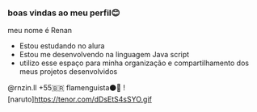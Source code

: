 ### boas vindas ao meu perfil😊

meu nome é Renan 
- Estou estudando no alura 
- Estou me desenvolvendo na linguagem Java script
- utilizo esse espaço para minha organização e compartilhamento dos meus projetos desenvolvidos 

@rnzin.ll
+55🇧🇷
flamenguista⚫🔴
![naruto]https://tenor.com/dDsEtS4sSYO.gif

  
